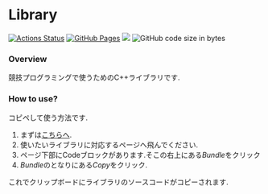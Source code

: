 # Library

[![Actions Status](https://github.com/AC2-K/library/workflows/verify/badge.svg)](https://github.com/AC2-K/library/actions)
[![GitHub Pages](https://img.shields.io/static/v1?label=GitHub+Pages&message=+&color=brightgreen&logo=github)](https://AC2-K.github.io/library/)
[![](https://img.shields.io/badge/license-CC0_License-blue.svg)](https://github.com/AC2-K/library/blob/main/LICENSE)
![GitHub code size in bytes](https://img.shields.io/github/languages/code-size/AC2-K/library?style=flat-square)


### Overview
競技プログラミングで使うためのC++ライブラリです.

### How to use?
コピペして使う方法です.

1. まずは[こちらへ](https://ac2-k.github.io/library/).
1. 使いたいライブラリに対応するページへ飛んでください.
1. ページ下部にCodeブロックがあります.そこの右上にある*Bundle*をクリック
1. *Bundle*のとなりにある*Copy*をクリック.

これでクリップボードにライブラリのソースコードがコピーされます.